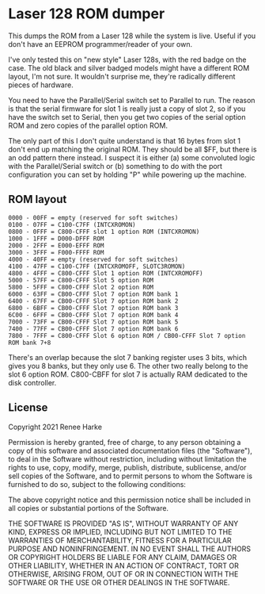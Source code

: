 # Laser 128 ROM dumper

This dumps the ROM from a Laser 128 while the system is live. Useful if you don't have an EEPROM programmer/reader of your own.

I've only tested this on "new style" Laser 128s, with the red badge on the case. The old black and silver badged models might have a different ROM layout, I'm not sure. It wouldn't surprise me, they're radically different pieces of hardware.

You need to have the Parallel/Serial switch set to Parallel to run. The reason is that the serial firmware for slot 1 is really just a copy of slot 2, so if you have the switch set to Serial, then you get two copies of the serial option ROM and zero copies of the parallel option ROM.

The only part of this I don't quite understand is that 16 bytes from slot 1 don't end up matching the original ROM. They should be all $FF, but there is an odd pattern there instead. I suspect it is either (a) some convoluted logic with the Parallel/Serial switch or (b) something to do with the port configuration you can set by holding "P" while powering up the machine.

## ROM layout

```
0000 - 00FF = empty (reserved for soft switches)
0100 - 07FF = C100-C7FF (INTCXROMON)
0800 - 0FFF = C800-CFFF slot 1 option ROM (INTCXROMON)
1000 - 1FFF = D000-DFFF ROM
2000 - 2FFF = E000-EFFF ROM
3000 - 3FFF = F000-FFFF ROM
4000 - 40FF = empty (reserved for soft switches)
4100 - 47FF = C100-C7FF (INTCXROMOFF, SLOTC3ROMON)
4800 - 4FFF = C800-CFFF Slot 1 option ROM (INTCXROMOFF)
5000 - 57FF = C800-CFFF Slot 5 option ROM
5800 - 5FFF = C800-CFFF Slot 2 option ROM
6000 - 63FF = CB00-CFFF Slot 7 option ROM bank 1
6400 - 67FF = CB00-CFFF Slot 7 option ROM bank 2
6800 - 6BFF = CB00-CFFF Slot 7 option ROM bank 3
6C00 - 6FFF = CB00-CFFF Slot 7 option ROM bank 4
7000 - 73FF = CB00-CFFF Slot 7 option ROM bank 5
7400 - 77FF = CB00-CFFF Slot 7 option ROM bank 6
7800 - 7FFF = C800-CFFF Slot 6 option ROM / CB00-CFFF Slot 7 option ROM bank 7+8
```

There's an overlap because the slot 7 banking register uses 3 bits, which gives you 8 banks, but they only use 6. The other two really belong to the slot 6 option ROM. C800-CBFF for slot 7 is actually RAM dedicated to the disk controller.

## License

Copyright 2021 Renee Harke

Permission is hereby granted, free of charge, to any person obtaining a copy of this software and associated documentation files (the "Software"), to deal in the Software without restriction, including without limitation the rights to use, copy, modify, merge, publish, distribute, sublicense, and/or sell copies of the Software, and to permit persons to whom the Software is furnished to do so, subject to the following conditions:

The above copyright notice and this permission notice shall be included in all copies or substantial portions of the Software.

THE SOFTWARE IS PROVIDED "AS IS", WITHOUT WARRANTY OF ANY KIND, EXPRESS OR IMPLIED, INCLUDING BUT NOT LIMITED TO THE WARRANTIES OF MERCHANTABILITY, FITNESS FOR A PARTICULAR PURPOSE AND NONINFRINGEMENT. IN NO EVENT SHALL THE AUTHORS OR COPYRIGHT HOLDERS BE LIABLE FOR ANY CLAIM, DAMAGES OR OTHER LIABILITY, WHETHER IN AN ACTION OF CONTRACT, TORT OR OTHERWISE, ARISING FROM, OUT OF OR IN CONNECTION WITH THE SOFTWARE OR THE USE OR OTHER DEALINGS IN THE SOFTWARE.
